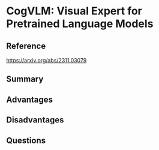 # CogVLM: Visual Expert for Pretrained Language Models
## Reference

https://arxiv.org/abs/2311.03079

## Summary

## Advantages

## Disadvantages

## Questions
